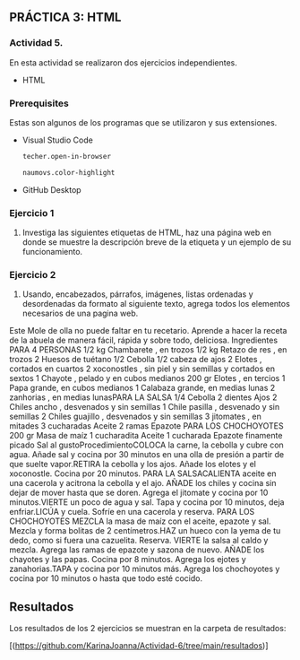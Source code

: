 <!-- ABOUT THE PROJECT -->
## PRÁCTICA 3: HTML

### Actividad 5.

En esta actividad se realizaron dos ejercicios independientes. 

* HTML

### Prerequisites

Estas son algunos de los programas que se utilizaron y sus extensiones.

* Visual Studio Code
  ```sh
  techer.open-in-browser
  ```
  ```sh
  naumovs.color-highlight
  ```
  
* GitHub Desktop
  

### Ejercicio 1

1. Investiga las siguientes etiquetas de HTML, haz una página web en donde se muestre la descripción breve de la etiqueta y un ejemplo de su funcionamiento.

### Ejercicio 2

1. Usando, encabezados, párrafos, imágenes, listas ordenadas y desordenadas da formato al siguiente texto, agrega todos los elementos necesarios de una pagina web. 

Este Mole de olla no puede faltar en tu recetario. Aprende a hacer la
receta de la abuela de manera fácil, rápida y sobre todo, deliciosa.
Ingredientes PARA 4 PERSONAS 1/2 kg Chambarete , en trozos 1/2 kg
Retazo de res , en trozos 2 Huesos de tuétano 1/2 Cebolla 1/2 cabeza
de ajos 2 Elotes , cortados en cuartos 2 xoconostles , sin piel y sin
semillas y cortados en sextos 1 Chayote , pelado y en cubos medianos
200 gr Elotes , en tercios 1 Papa grande, en cubos medianos 1
Calabaza grande, en medias lunas 2 zanhorias , en medias lunasPARA LA
SALSA 1/4 Cebolla 2 dientes Ajos 2 Chiles ancho , desvenados y sin
semillas 1 Chile pasilla , desvenado y sin semillas 2 Chiles guajillo
, desvenados y sin semillas 3 jitomates , en mitades 3 cucharadas
Aceite 2 ramas Epazote PARA LOS CHOCHOYOTES 200 gr Masa de maíz 1
cucharadita Aceite 1 cucharada Epazote finamente picado Sal al
gustoProcedimientoCOLOCA la carne, la cebolla y cubre con agua. Añade
sal y cocina por 30 minutos en una olla de presión a partir de que
suelte vapor.RETIRA la cebolla y los ajos. Añade los elotes y el
xoconostle. Cocina por 20 minutos. PARA LA SALSACALIENTA aceite en
una cacerola y acitrona la cebolla y el ajo. AÑADE los chiles y
cocina sin dejar de mover hasta que se doren. Agrega el jitomate y
cocina por 10 minutos.VIERTE un poco de agua y sal. Tapa y cocina por
10 minutos, deja enfriar.LICÚA y cuela. Sofríe en una cacerola y
reserva. PARA LOS CHOCHOYOTES MEZCLA la masa de maíz con el aceite,
epazote y sal. Mezcla y forma bolitas de 2 centímetros.HAZ un hueco
con la yema de tu dedo, como si fuera una cazuelita. Reserva. VIERTE
la salsa al caldo y mezcla. Agrega las ramas de epazote y sazona de
nuevo. AÑADE los chayotes y las papas. Cocina por 8 minutos. Agrega
los ejotes y zanahorias.TAPA y cocina por 10 minutos más. Agrega los
chochoyotes y cocina por 10 minutos o hasta que todo esté cocido.

<!-- RESULTS -->
## Resultados

Los resultados de los 2 ejercicios se muestran en la carpeta de resultados:

[(https://github.com/KarinaJoanna/Actividad-6/tree/main/resultados)]

